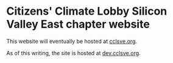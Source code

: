 # Citizens' Climate Lobby Silicon Valley East chapter website

This website will eventually be hosted at [cclsve.org](https://cclsve.org).

As of this writing, the site is hosted at [dev.cclsve.org](http://dev.cclsve.org).

